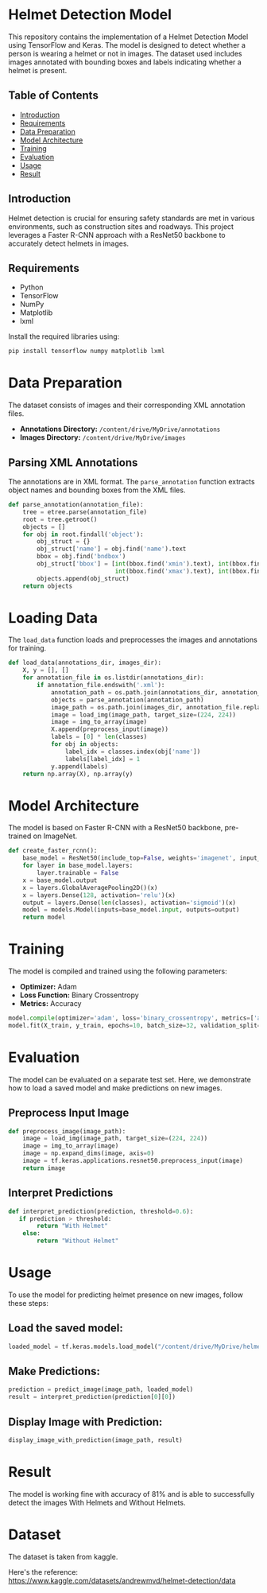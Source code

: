 # Helmet Detection Model

This repository contains the implementation of a Helmet Detection Model using TensorFlow and Keras. The model is designed to detect whether a person is wearing a helmet or not in images. The dataset used includes images annotated with bounding boxes and labels indicating whether a helmet is present.

## **Table of Contents**
- [Introduction](#introduction)
- [Requirements](#requirements)
- [Data Preparation](#data-preparation)
- [Model Architecture](#model-architecture)
- [Training](#training)
- [Evaluation](#evaluation)
- [Usage](#usage)
- [Result](#Result)

## **Introduction**

Helmet detection is crucial for ensuring safety standards are met in various environments, such as construction sites and roadways. This project leverages a Faster R-CNN approach with a ResNet50 backbone to accurately detect helmets in images.

## **Requirements**

- Python 
- TensorFlow 
- NumPy
- Matplotlib
- lxml

Install the required libraries using:

```bash
pip install tensorflow numpy matplotlib lxml

```


# Data Preparation

The dataset consists of images and their corresponding XML annotation files.

- **Annotations Directory:** `/content/drive/MyDrive/annotations`
- **Images Directory:** `/content/drive/MyDrive/images`

## Parsing XML Annotations

The annotations are in XML format. The `parse_annotation` function extracts object names and bounding boxes from the XML files.

```python
def parse_annotation(annotation_file):
    tree = etree.parse(annotation_file)
    root = tree.getroot()
    objects = []
    for obj in root.findall('object'):
        obj_struct = {}
        obj_struct['name'] = obj.find('name').text
        bbox = obj.find('bndbox')
        obj_struct['bbox'] = [int(bbox.find('xmin').text), int(bbox.find('ymin').text),
                              int(bbox.find('xmax').text), int(bbox.find('ymax').text)]
        objects.append(obj_struct)
    return objects
```

# Loading Data

The `load_data` function loads and preprocesses the images and annotations for training.

```python
def load_data(annotations_dir, images_dir):
    X, y = [], []
    for annotation_file in os.listdir(annotations_dir):
        if annotation_file.endswith('.xml'):
            annotation_path = os.path.join(annotations_dir, annotation_file)
            objects = parse_annotation(annotation_path)
            image_path = os.path.join(images_dir, annotation_file.replace('.xml', '.png'))
            image = load_img(image_path, target_size=(224, 224))
            image = img_to_array(image)
            X.append(preprocess_input(image))
            labels = [0] * len(classes)
            for obj in objects:
                label_idx = classes.index(obj['name'])
                labels[label_idx] = 1
            y.append(labels)
    return np.array(X), np.array(y)
```

# Model Architecture

The model is based on Faster R-CNN with a ResNet50 backbone, pre-trained on ImageNet.

```python
def create_faster_rcnn():
    base_model = ResNet50(include_top=False, weights='imagenet', input_shape=(224, 224, 3))
    for layer in base_model.layers:
        layer.trainable = False
    x = base_model.output
    x = layers.GlobalAveragePooling2D()(x)
    x = layers.Dense(128, activation='relu')(x)
    output = layers.Dense(len(classes), activation='sigmoid')(x)
    model = models.Model(inputs=base_model.input, outputs=output)
    return model
```

# Training

The model is compiled and trained using the following parameters:

- **Optimizer:** Adam
- **Loss Function:** Binary Crossentropy
- **Metrics:** Accuracy

```python
model.compile(optimizer='adam', loss='binary_crossentropy', metrics=['accuracy'])
model.fit(X_train, y_train, epochs=10, batch_size=32, validation_split=0.2)
```

# Evaluation

The model can be evaluated on a separate test set. Here, we demonstrate how to load a saved model and make predictions on new images.


## Preprocess Input Image

```python
def preprocess_image(image_path):
    image = load_img(image_path, target_size=(224, 224))
    image = img_to_array(image)
    image = np.expand_dims(image, axis=0)
    image = tf.keras.applications.resnet50.preprocess_input(image)
    return image
```


## Interpret Predictions
```python
def interpret_prediction(prediction, threshold=0.6):
   if prediction > threshold:
        return "With Helmet"
    else:
        return "Without Helmet"
```

# Usage
To use the model for predicting helmet presence on new images, follow these steps:

## Load the saved model:
```python
loaded_model = tf.keras.models.load_model("/content/drive/MyDrive/helmet_detection_model.h5")
```
## Make Predictions:
```python
prediction = predict_image(image_path, loaded_model)
result = interpret_prediction(prediction[0][0])
```

## Display Image with Prediction:
```python
display_image_with_prediction(image_path, result)
```

# Result 

The model is working fine with accuracy of 81% and is able to successfully detect the images With Helmets and Without Helmets.


# Dataset 
The dataset is taken from kaggle.

Here's the reference: https://www.kaggle.com/datasets/andrewmvd/helmet-detection/data



